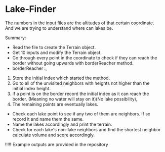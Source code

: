 ﻿# Lake-Finder

The numbers in the input files are the altitudes of that certain coordinate. And we are trying to understand where can lakes be.

Summary:
-	Read the file to create the Terrain object.
-	Get 10 inputs and modify the Terrain object.
-	Go through every point in the coordinate to check if they can reach the border without going upwards with borderReacher method.
-	borderReacher :,
1.	Store the initial index which started the method.
2.	Go to all of the unvisited neighbors with heights not higher than the initial index height.
3.	If a point is on the border record the initial index as it can reach the border. (Meaning no water will stay on it)(No lake possibility),
4.	The remaining points are eventually lakes.
-	Check each lake point to see if any two of them are neighbors. If so record it and name them the same.
-	Name the lakes accordingly and print the terrain.
-	Check for each lake's non-lake neighbors and find the shortest neighbor calculate volume and score accordingly.


!!!!! Example outputs are provided in the repository
